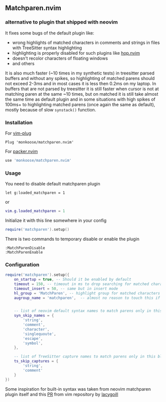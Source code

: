 ## Matchparen.nvim
### alternative to plugin that shipped with neovim

It fixes some bugs of the default plugin like:
- wrong highlights of matched characters in comments and strings in files with TreeSitter syntax highlighting
- highlighting is properly disabled for such plugins like [hop.nvim](https://github.com/phaazon/hop.nvim)
- doesn't recolor characters of floating windows
- and others

It is also much faster (~10 times in my synthetic tests) in treesitter parsed buffers and without any
spikes, so highlighting of matched parens should not exceed 2-3ms and in most cases it is less then 0.2ms on
my laptop. In buffers that are not parsed by treesitter it is still faster when cursor is not at matching paren
at the same ~10 times, but on matched it is still take almost the same time as default plugin and in some situations
with high spikes of 100ms+ to highlighting matched parens (once again the same as default), mostly because of slow `synstack()` function.

### Installation

For [vim-plug](https://github.com/junegunn/vim-plug)
```vim
Plug 'monkoose/matchparen.nvim'
```

For [packer.nvim](https://github.com/wbthomason/packer.nvim)
```lua
use 'monkoose/matchparen.nvim'
```

### Usage

You need to disable default matchparen plugin 
```vim
let g:loaded_matchparen = 1
```
or
```lua
vim.g.loaded_matchparen = 1
```

Initialize it with this line somewhere in your config
```lua
require('matchparen').setup()
```

There is two commands to temporary disable or enable the plugin
```
:MatchParenDisable
:MatchParenEnable
```

### Configuration

```lua
require('matchparen').setup({
    on_startup = true, -- Should it be enabled by default
    timeout = 150, -- timeout in ms to drop searching for matched character in normal mode
    timeout_insert = 50, -- same but in insert mode
    hl_group = 'MatchParen', -- highlight group for matched characters
    augroup_name = 'matchparen',  -- almost no reason to touch this if you don't already have augroup with this name


    -- list of neovim default syntax names to match parens only in this blocks
    syn_skip_names = {
        'string',
        'comment',
        'character',
        'singlequoute',
        'escape',
        'symbol',
    },

    -- list of TreeSitter capture names to match parens only in this blocks
    ts_skip_captures = {
        'string',
        'comment'
    }
})
```

Some inspiration for built-in syntax was taken from neovim matchparen plugin itself and this [PR](https://github.com/vim/vim/pull/7985) from vim repository by [lacygoill](https://github.com/lacygoill)
